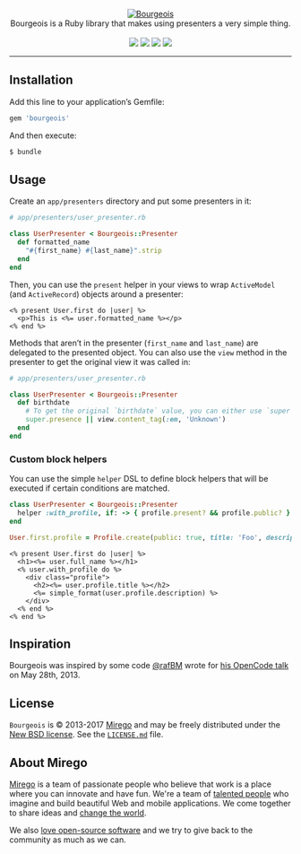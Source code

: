 <p align="center">
  <a href="https://github.com/mirego/bourgeois">
    <img src="http://i.imgur.com/Z8ja8Wz.png" alt="Bourgeois" />
  </a>
  <br />
  Bourgeois is a Ruby library that makes using presenters a very simple thing.
  <br /><br />
  <a href="https://rubygems.org/gems/bourgeois"><img src="http://img.shields.io/gem/v/bourgeois.svg" /></a>
  <a href="https://codeclimate.com/github/mirego/bourgeois"><img src="http://img.shields.io/codeclimate/github/mirego/bourgeois.svg" /></a>
  <a href='https://gemnasium.com/mirego/bourgeois'><img src="http://img.shields.io/gemnasium/mirego/bourgeois.svg" /></a>
  <a href="https://travis-ci.org/mirego/bourgeois"><img src="http://img.shields.io/travis/mirego/bourgeois.svg" /></a>
</p>

---

## Installation

Add this line to your application’s Gemfile:

```ruby
gem 'bourgeois'
```

And then execute:

```bash
$ bundle
```

## Usage

Create an `app/presenters` directory and put some presenters in it:

```ruby
# app/presenters/user_presenter.rb

class UserPresenter < Bourgeois::Presenter
  def formatted_name
    "#{first_name} #{last_name}".strip
  end
end
```

Then, you can use the `present` helper in your views to wrap `ActiveModel` (and `ActiveRecord`) objects around a presenter:

```erb
<% present User.first do |user| %>
  <p>This is <%= user.formatted_name %></p>
<% end %>
```

Methods that aren’t in the presenter (`first_name` and `last_name`) are delegated to the presented object. You can also use the `view` method in the presenter to get the original view it was called in:

```ruby
# app/presenters/user_presenter.rb

class UserPresenter < Bourgeois::Presenter
  def birthdate
    # To get the original `birthdate` value, you can either use `super` or `object.birthdate`
    super.presence || view.content_tag(:em, 'Unknown')
  end
end
```

### Custom block helpers

You can use the simple `helper` DSL to define block helpers that will be executed if certain
conditions are matched.

```ruby
class UserPresenter < Bourgeois::Presenter
  helper :with_profile, if: -> { profile.present? && profile.public? }
end

User.first.profile = Profile.create(public: true, title: 'Foo', description: 'Bar')
```

```erb
<% present User.first do |user| %>
  <h1><%= user.full_name %></h1>
  <% user.with_profile do %>
    <div class="profile">
      <h2><%= user.profile.title %></h2>
      <%= simple_format(user.profile.description) %>
    </div>
  <% end %>
<% end %>
```

## Inspiration

Bourgeois was inspired by some code [@rafBM](https://twitter.com/rafBM) wrote for [his OpenCode talk](https://github.com/rafBM/opencode12-rails) on May 28th, 2013.

## License

`Bourgeois` is © 2013-2017 [Mirego](http://www.mirego.com) and may be freely distributed under the [New BSD license](http://opensource.org/licenses/BSD-3-Clause).  See the [`LICENSE.md`](https://github.com/mirego/bourgeois/blob/master/LICENSE.md) file.

## About Mirego

[Mirego](http://mirego.com) is a team of passionate people who believe that work is a place where you can innovate and have fun. We're a team of [talented people](http://life.mirego.com) who imagine and build beautiful Web and mobile applications. We come together to share ideas and [change the world](http://mirego.org).

We also [love open-source software](http://open.mirego.com) and we try to give back to the community as much as we can.
